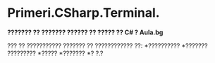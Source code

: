 # Primeri.CSharp.Terminal.
**??????? ?? ??????? ?????? ?? ????? ?? C# ? Aula.bg**

??? ?? ??????????? ??????? ?? ???????????? ??:
*??????????
*??????? ?????????
*?????
*???????
*? ?.?